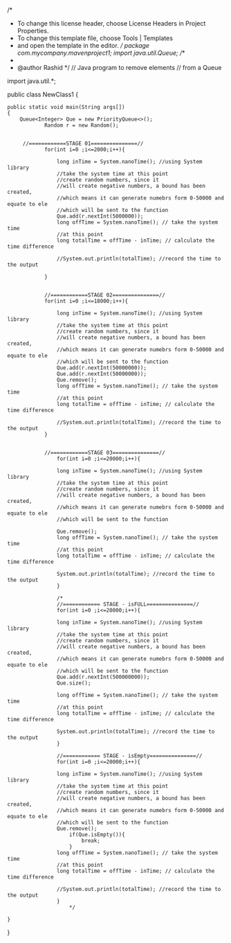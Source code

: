/*
 * To change this license header, choose License Headers in Project Properties.
 * To change this template file, choose Tools | Templates
 * and open the template in the editor.
 */
package com.mycompany.mavenproject1;
import java.util.Queue;
/**
 *
 * @author Rashid
 */
// Java program to remove elements
// from a Queue

import java.util.*;

public class NewClass1 {

	public static void main(String args[])
	{
		Queue<Integer> Que = new PriorityQueue<>();
                Random r = new Random();
                
                
		 //============STAGE 01===============//
                for(int i=0 ;i<=2000;i++){
                    
                    long inTime = System.nanoTime(); //using System library
                    //take the system time at this point
                    //create random numbers, since it
                    //will create negative numbers, a bound has been created,
                    //which means it can generate numebrs form 0-50000 and equate to ele
                    //which will be sent to the function
                    Que.add(r.nextInt(5000000));
                    long offTime = System.nanoTime(); // take the system time
                    //at this point
                    long totalTime = offTime - inTime; // calculate the time difference
                   
                    //System.out.println(totalTime); //record the time to the output
                
                }
                
                
                //============STAGE 02===============//
                for(int i=0 ;i<=18000;i++){
                    
                    long inTime = System.nanoTime(); //using System library
                    //take the system time at this point
                    //create random numbers, since it
                    //will create negative numbers, a bound has been created,
                    //which means it can generate numebrs form 0-50000 and equate to ele
                    //which will be sent to the function
                    Que.add(r.nextInt(50000000));
                    Que.add(r.nextInt(50000000));
                    Que.remove();
                    long offTime = System.nanoTime(); // take the system time
                    //at this point
                    long totalTime = offTime - inTime; // calculate the time difference
                   
                    //System.out.println(totalTime); //record the time to the output
                }
                
                
                //============STAGE 03===============//
                    for(int i=0 ;i<=20000;i++){
                    
                    long inTime = System.nanoTime(); //using System library
                    //take the system time at this point
                    //create random numbers, since it
                    //will create negative numbers, a bound has been created,
                    //which means it can generate numebrs form 0-50000 and equate to ele
                    //which will be sent to the function
                    
                    Que.remove();
                    long offTime = System.nanoTime(); // take the system time
                    //at this point
                    long totalTime = offTime - inTime; // calculate the time difference
                   
                    System.out.println(totalTime); //record the time to the output
                    }
                    
                    /* 
                    //============ STAGE - isFULL===============//
                    for(int i=0 ;i<=20000;i++){
                    
                    long inTime = System.nanoTime(); //using System library
                    //take the system time at this point
                    //create random numbers, since it
                    //will create negative numbers, a bound has been created,
                    //which means it can generate numebrs form 0-50000 and equate to ele
                    //which will be sent to the function
                    Que.add(r.nextInt(500000000));
                    Que.size();
                    
                    long offTime = System.nanoTime(); // take the system time
                    //at this point
                    long totalTime = offTime - inTime; // calculate the time difference
                   
                    System.out.println(totalTime); //record the time to the output
                    }
                    
                    //============ STAGE - isEmpty===============//
                    for(int i=0 ;i<=20000;i++){
                    
                    long inTime = System.nanoTime(); //using System library
                    //take the system time at this point
                    //create random numbers, since it
                    //will create negative numbers, a bound has been created,
                    //which means it can generate numebrs form 0-50000 and equate to ele
                    //which will be sent to the function
                    Que.remove();
                        if(Que.isEmpty()){
                            break;
                        }
                    long offTime = System.nanoTime(); // take the system time
                    //at this point
                    long totalTime = offTime - inTime; // calculate the time difference
                   
                    //System.out.println(totalTime); //record the time to the output
                    }
                        */
                    
	}
}


